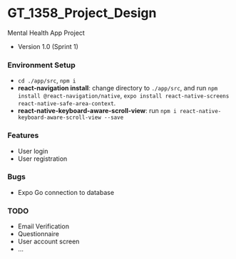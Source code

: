 # GT_1358_Project_Design

Mental Health App Project

- Version 1.0 (Sprint 1)

 ### Environment Setup
- `cd ./app/src`, `npm i`
- **react-navigation install**: change directory to ```./app/src```, and run ```npm install @react-navigation/native```, ```expo install react-native-screens react-native-safe-area-context```.
- **react-native-keyboard-aware-scroll-view**: run ```npm i react-native-keyboard-aware-scroll-view --save```


### Features
- User login
- User registration


### Bugs
- Expo Go connection to database

### TODO
- Email Verification
- Questionnaire 
- User account screen
- ...
